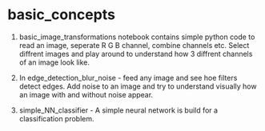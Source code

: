 # basic_concepts


1. basic_image_transformations notebook contains simple python code to read an image, seperate R G B channel, combine channels etc. Select diffrent images and play around to understand how 3 diffrent channels of an image look like.


2. In edge_detection_blur_noise - feed any image and see hoe filters detect edges. Add noise to an image and try to understand visually how an image with and without noise appear.


3. simple_NN_classifier - A simple neural network is build for a classification problem. 

